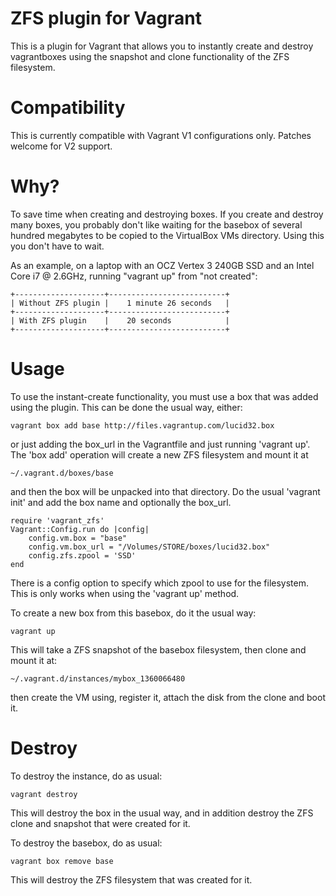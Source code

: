 ZFS plugin for Vagrant
======================

This is a plugin for Vagrant that allows you to instantly create and destroy
vagrantboxes using the snapshot and clone functionality of the ZFS filesystem.

Compatibility
=============
This is currently compatible with Vagrant V1 configurations only. Patches welcome for V2 support.

Why?
====

To save time when creating and destroying boxes. If you create and destroy many boxes, you probably don't like waiting for the basebox of several hundred megabytes to be copied to the VirtualBox VMs directory. Using this you don't have to wait.

As an example, on a laptop with an OCZ Vertex 3 240GB SSD and an Intel Core i7 @ 2.6GHz, running "vagrant up" from "not created":

    +--------------------+--------------------------+
    | Without ZFS plugin |    1 minute 26 seconds   |
    +--------------------+--------------------------+
    | With ZFS plugin    |    20 seconds            |
    +--------------------+--------------------------+

Usage
=====
To use the instant-create functionality, you must use a box that was added using the plugin. This can be done the usual way, either:

    vagrant box add base http://files.vagrantup.com/lucid32.box

or just adding the box_url in the Vagrantfile and just running 'vagrant up'. The 'box add' operation will create a new ZFS filesystem and mount it at

    ~/.vagrant.d/boxes/base

and then the box will be unpacked into that directory. Do the usual 'vagrant init' and add the box name and optionally the box_url.

    require 'vagrant_zfs'
    Vagrant::Config.run do |config|
        config.vm.box = "base"
        config.vm.box_url = "/Volumes/STORE/boxes/lucid32.box"
        config.zfs.zpool = 'SSD'
    end

There is a config option to specify which zpool to use for the filesystem. This is only works when using the 'vagrant up' method.

To create a new box from this basebox, do it the usual way:

    vagrant up

This will take a ZFS snapshot of the basebox filesystem, then clone and mount it at:

    ~/.vagrant.d/instances/mybox_1360066480

then create the VM using, register it, attach the disk from the clone and boot it.

Destroy
=======

To destroy the instance, do as usual:

    vagrant destroy

This will destroy the box in the usual way, and in addition destroy the ZFS clone and snapshot that were created for it.

To destroy the basebox, do as usual:

    vagrant box remove base

This will destroy the ZFS filesystem that was created for it.
